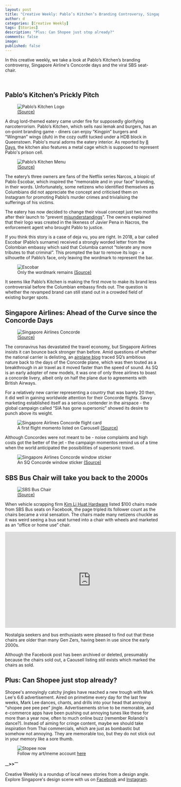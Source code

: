 ```yaml
---
layout: post
title: "Creative Weekly: Pablo’s Kitchen’s Branding Controversy, Singapore Airline's Concorde and the Viral SBS Bus Seat-Chair"
author: d
categories: [Creative Weekly]
tags: [Stories]
description: "Plus: Can Shopee just stop already?"
comments: false
image: 
published: false
---
```


In this creative weekly, we take a look at Pablo’s Kitchen’s branding controversy, Singapore Airline's Concorde days and the viral SBS seat-chair. 

<br>
<h2>Pablo’s Kitchen’s Prickly Pitch</h2>

<figure>
<img src="https://i.imgur.com/aqFqZ6e.jpg" alt="Pablo’s Kitchen Logo">
<figcaption><a href="https://www.facebook.com/pabloskitchensg/photos/a.103607045172803/103608118506029" target="_blank">(Source)</a></figcaption>
</figure>

A drug lord-themed eatery came under fire for supposedly glorifying narcoterrorism. Pablo’s Kitchen, which sells nasi lemak and burgers, has an on-point branding game - diners can enjoy “Kingpin” burgers and “Wingman” wings (duh) in the cozy outfit tucked under a HDB block in Queenstown. Pablo's mural adorns the eatery interior. As reported by <a href="https://www.todayonline.com/8days/eatanddrink/newsandopening/retrenched-sia-steward-opens-pablo-escobar-themed-nasi-lemak-burger" target="_blank">8 Days</a>, the kitchen also features a metal cage which is supposed to represent Pablo's prison cell.   

<figure>
<img src="https://i.imgur.com/kaFaM6i.jpg" alt="Pablo’s Kitchen Menu">
<figcaption><a href="https://www.facebook.com/pabloskitchensg/photos/p.124354393098068/124354393098068" target="_blank">(Source)</a></figcaption>
</figure>

The eatery’s three owners are fans of the Netflix series Narcos, a biopic of Pablo Escobar, which inspired the “memorable and in your face” branding, in their words. Unfortunately, some netizens who identified themselves as Columbians did not appreciate the concept and criticised them on Instagram for promoting Pablo’s murder crimes and trivialising the sufferings of his victims. 

The eatery has now decided to change their visual concept just two months after their launch to “prevent <a href="https://www.instagram.com/p/CPks2chtiKH/" target="_blank">misunderstandings</a>”. The owners explained that their logo was created in the likeness of Javier Pena in Nacros, the enforcement agent who brought Pablo to justice. 

If you think this story is a case of deja vu, you are right. In 2018, a bar called Escobar (Pablo’s surname) received a strongly worded letter from the Colombian embassy which said that Columbia cannot "tolerate any more tributes to that criminal”. This prompted the bar to remove its logo - a silhouette of Pablo’s face, only leaving the wordmark to represent the bar.

<figure>
<img src="https://i.imgur.com/JgDTl6C.jpg" alt="Escobar">
<figcaption>Only the wordmark remains <a href="https://www.straitstimes.com/singapore/colombia-protests-restaurant-in-singapore-named-after-drug-kingpin-pablo-escobar" target="_blank">(Source)</a></figcaption>
</figure>

It seems like Pablo’s Kitchen is making the first move to make its brand less controversial before the Columbian embassy finds out. The question is whether the revamped brand can still stand out in a crowded field of existing burger spots.

<h2>Singapore Airlines: Ahead of the Curve since the Concorde Days</h2>

<figure>
<img src="https://i.imgur.com/54VW2w1.jpg" alt="Singapore Airlines Concorde">
<figcaption><a href="https://mainlymiles.com/2021/06/03/singapore-airlines-concorde-the-full-story/" target="_blank">(Source)</a></figcaption>
</figure>

The coronavirus has devastated the travel economy, but Singapore Airlines insists it can bounce back stronger than before. Amid questions of whether the national carrier is delisting, an <a href="https://mainlymiles.com/2021/06/03/singapore-airlines-concorde-the-full-story/" target="_blank">airplane blog</a> traced SQ’s ambitious nature back to the days of the Concorde plane, which was then touted as a breakthrough in air travel as it moved faster than the speed of sound. As SQ is an early adopter of new models, it was one of only three airlines to boast a concorde livery, albeit only on half the plane due to agreements with British Airways.

For a relatively new carrier representing a country that was barely 20 then, it did well in gaining worldwide attention for their Concorde flights. Savvy marketing established itself as a serious contender in the airspace - the global campaign called “SIA has gone supersonic” showed its desire to punch above its weight. 

<figure>
<img src="https://i.imgur.com/CoBZljh.jpg" alt="Singapore Airlines Concorde flight card">
<figcaption>A first flight momento listed on Carousell <a href="https://www.carousell.sg/p/singapore-london-concorde-1977-sia-first-flight-cover-with-flight-card-282725860/" target="_blank">(Source)</a></figcaption>
</figure>

Although Concordes were not meant to be - noise complaints and high costs got the better of the jet - the campaign momentos remind us of a time when the world anticipated the possibilities of supersonic travel.

<figure>
<img src="https://i.imgur.com/xQlSlUe.jpg" alt="Singapore Airlines Concorde window sticker">
<figcaption>An SQ Concorde window sticker <a href="https://www.ebay.com/itm/SINGAPORE-AIRLINES-CONCORDE-WINDOW-STICKER-SIA-GOES-SUPERSONIC-SQ/124199425696" target="_blank">(Source)</a></figcaption>
</figure>

<h2>SBS Bus Chair will take you back to the 2000s</h2>

<figure>
<img src="https://i.imgur.com/wF7g8X6.jpg" alt="SBS Bus Chair">
<figcaption><a href="https://www.carousell.sg/p/sbs-transit-bus-chair-1089228946/" target="_blank">(Source)</a></figcaption>
</figure>

When vehicle scrapping firm <a href="https://www.facebook.com/kimlihuat/" target="_blank">Kim Li Huat Hardware</a> listed $100 chairs made from SBS Bus seats on Facebook, the page tripled its follower count as the chairs became a viral sensation. The chairs made many netizens chuckle as it was weird seeing a bus seat turned into a chair with wheels and marketed as an “office or home use” chair. 

<div class="video-responsive"><iframe width="560" height="315" src="https://www.youtube.com/embed/nxy9XO5RI1o" title="YouTube video player" frameborder="0" allow="accelerometer; autoplay; clipboard-write; encrypted-media; gyroscope; picture-in-picture" allowfullscreen></iframe></div>

Nostalgia seekers and bus enthusiasts were pleased to find out that these chairs are older than many Gen Zers, having been in use since the early 2000s.

Although the Facebook post has been archived or deleted, presumably because the chairs sold out, a Caousell listing still exists which marked the chairs as sold. 

<h2>Plus: Can Shopee just stop already?</h2>
Shopee's annoyingly catchy jingles have reached a new trough with Mark Lee's 6.6 advertisement. Aired on primetime every day for the last few weeks, Mark Lee dances, chants, and drills into your head that annoying "shopee pee pee pee" jingle. Advertisements strive to be memorable, and e-commerce apps have been pushing out annoying tunes like these for more than a year now, often to much online buzz (remember Rolando's dance?). Instead of aiming for cringe content, maybe we should take inspiration from Thai commercials, which are just as bombastic but somehow not annoying. They are memorable too, but they do not stick out in your memory like a sore thumb.

<figure>
<img src="https://i.imgur.com/rptw6Vy.png" alt="Stopee now">
<figcaption>Follow my art/meme account <a href="https://www.instagram.com/FLYRLCE/" target="_blank">here</a></figcaption>
</figure>

<strong><sub>—</sub>><sub></sub>><sup>—</sup></strong>

Creative Weekly is a roundup of local news stories from a design angle. Explore Singapore's design scene with us on <a href="https://www.facebook.com/designinsingapore/">Facebook</a> and <a href="https://www.instagram.com/designinsingapore/">Instagram</a>. 
